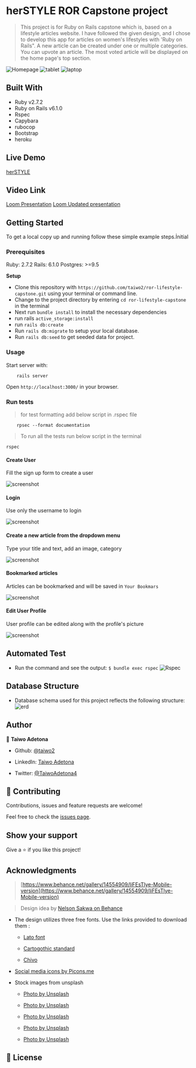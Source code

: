 # herSTYLE ROR Capstone project

> This project is for Ruby on Rails capstone which is, based on a lifestyle articles website. I have followed the given design, and I chose to develop this app for articles on women's lifestyles with 'Ruby on Rails". A new article can be created under one or multiple categories. You can upvote an article. The most voted article will be displayed on the home page's top section.

![Homepage](./app/assets/images/IMac.jpg)
![tablet](./app/assets/images/tab.jpg)
![laptop](./app/assets/images/laptop.jpg)

## Built With

- Ruby v2.7.2
- Ruby on Rails v6.1.0
- Rspec
- Capybara
- rubocop
- Bootstrap
- heroku

## Live Demo

[herSTYLE](https://murmuring-dawn-03579.herokuapp.com/)

## Video Link

[Loom Presentation](https://www.loom.com/share/75e2cc6505f64f99b6950760c56c1819)
[Loom Updated presentation](https://www.loom.com/share/8ebec7310bf6460b983902c0d2c531d3)

## Getting Started

To get a local copy up and running follow these simple example steps.İnitial

### Prerequisites

Ruby: 2.7.2
Rails: 6.1.0
Postgres: >=9.5

**Setup**

- Clone this repository with `https://github.com/taiwo2/ror-lifestyle-capstone.git` using your terminal or command line.<br>
- Change to the project directory by entering `cd ror-lifestyle-capstone` in the terminal<br>
- Next run `bundle install` to install the necessary dependencies<br>
- run rails `active_storage:install`
- run `rails db:create`
- Run `rails db:migrate` to setup your local database.<br>
- Run `rails db:seed` to get seeded data for project.<br>


### Usage

Start server with:

```
    rails server
```

Open `http://localhost:3000/` in your browser.

### Run tests

> for test formatting add below script in .rspec file

```
    rpsec --format documentation
```

> To run all the tests run below script in the terminal

`rspec`
#### Create User

Fill the sign up form to create a user

![screenshot](app/assets/images/register.png)

#### Login

Use only the username to login

![screenshot](app/assets/images/login.png)

#### Create a new article from the dropdown menu

Type your title and text, add an image, category

![screenshot](app/assets/images/article.png)

#### Bookmarked articles

Articles can be bookmarked and will be saved in `Your Bookmars`

![screenshot](app/assets/images/follow.png)

#### Edit User Profile

User profile can be edited along with the profile's picture

![screenshot](app/assets/images/cover.png)

  ## Automated Test

* Run the command and see the output: 
```$ bundle exec rspec```
![Rspec](app/assets/images/rspec.png)

## Database Structure
 * Database schema used for this project reflects the following structure:
 ![erd](app/assets/images/erd.png)
 

## Author

👤 **Taiwo Adetona**

- Github: [@taiwo2](https://github.com/taiwo2)

- LinkedIn: [Taiwo Adetona](https://www.linkedin.com/in/taiwo-adetona/)

- Twitter: [@TaiwoAdetona4](https://twitter.com/TaiwoAdetona4/)

## 🤝 Contributing

Contributions, issues and feature requests are welcome!

Feel free to check the [issues page](issues/).

## Show your support

Give a ⭐️ if you like this project!

## Acknowledgments

> [https://www.behance.net/gallery/14554909/liFEsTlye-Mobile-version](https://www.behance.net/gallery/14554909/liFEsTlye-Mobile-version)

> Design idea by [Nelson Sakwa on Behance](https://www.behance.net/sakwadesignstudio)

- The design utilizes three free fonts. Use the links provided to download them :

  - [Lato font](http://www.fontsquirrel.com/fonts/lato)

  - [Cartogothic standard](http://www.fontex.org/download/Carto-gothic-std.otf)

  - [Chivo](http://www.fontsquirrel.com/fonts/chivo)

- [Social media icons by Picons.me](http://picons.me/)

- Stock images from unsplash

  - [Photo by Unsplash](https://unsplash.com/photos/NpyF7rjqmq4)

  - [Photo by Unsplash](https://unsplash.com/photos/L85a1k-XqH8)

  - [Photo by Unsplash](https://unsplash.com/photos/QgYvORVDdd8)

  - [Photo by Unsplash](https://unsplash.com/photos/vLwH8bWoi_8)

  - [Photo by Unsplash](https://unsplash.com/photos/505eectW54k)

## 📝 License
